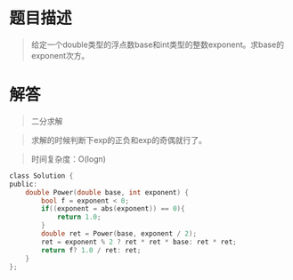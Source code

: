 # 题目描述   
> 给定一个double类型的浮点数base和int类型的整数exponent。求base的exponent次方。


# 解答

> 二分求解

> 求解的时候判断下exp的正负和exp的奇偶就行了。

> 时间复杂度：O(logn)

```c
class Solution {
public:
    double Power(double base, int exponent) {
        bool f = exponent < 0;
        if((exponent = abs(exponent)) == 0){
            return 1.0;
        }
        double ret = Power(base, exponent / 2);
        ret = exponent % 2 ? ret * ret * base: ret * ret;
        return f? 1.0 / ret: ret;
    }
};
```